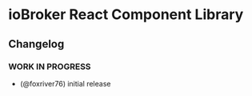 # ioBroker React Component Library

## Changelog

<!--
  Placeholder for the next version (at the beginning of the line):
  ### **WORK IN PROGRESS**
-->

### **WORK IN PROGRESS**
* (@foxriver76) initial release

